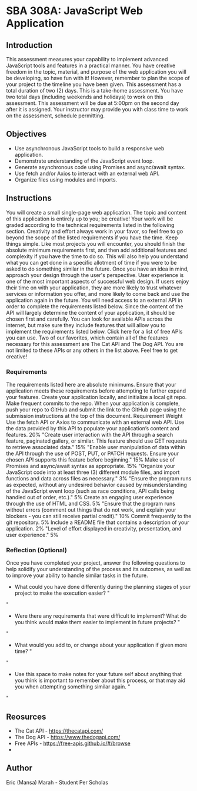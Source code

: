 # SBA 308A: JavaScript Web Application


## Introduction
This assessment measures your capability to implement advanced JavaScript tools and features in a practical manner. You have creative freedom in the topic, material, and purpose of the web application you will be developing, so have fun with it! However, remember to plan the scope of your project to the timeline you have been given.
This assessment has a total duration of two (2) days. This is a take-home assessment.
You have two total days (including weekends and holidays) to work on this assessment. This assessment will be due at 5:00pm on the second day after it is assigned. Your instructor may provide you with class time to work on the assessment, schedule permitting.

## Objectives
* Use asynchronous JavaScript tools to build a responsive web application.
* Demonstrate understanding of the JavaScript event loop.
* Generate asynchronous code using Promises and async/await syntax.
* Use fetch and/or Axios to interact with an external web API.
* Organize files using modules and imports.

## Instructions
You will create a small single-page web application. The topic and content of this application is entirely up to you; be creative!
Your work will be graded according to the technical requirements listed in the following section. Creativity and effort always work in your favor, so feel free to go beyond the scope of the listed requirements if you have the time.
Keep things simple. Like most projects you will encounter, you should finish the absolute minimum requirements first, and then add additional features and complexity if you have the time to do so. This will also help you understand what you can get done in a specific allotment of time if you were to be asked to do something similar in the future.
Once you have an idea in mind, approach your design through the user's perspective. User experience is one of the most important aspects of successful web design. If users enjoy their time on with your application, they are more likely to trust whatever services or information you offer, and more likely to come back and use the application again in the future.
You will need access to an external API in order to complete the requirements listed below. Since the content of the API will largely determine the content of your application, it should be chosen first and carefully. You can look for available APIs across the internet, but make sure they include features that will allow you to implement the requirements listed below.
Click here for a list of free APIs you can use. Two of our favorites, which contain all of the features necessary for this assessment are The Cat API and The Dog API. You are not limited to these APIs or any others in the list above. Feel free to get creative! 

### Requirements
The requirements listed here are absolute minimums. Ensure that your application meets these requirements before attempting to further expand your features.
Create your application locally, and initialize a local git repo. Make frequent commits to the repo. When your application is complete, push your repo to GitHub and submit the link to the GitHub page using the submission instructions at the top of this document.
Requirement	Weight
Use the fetch API or Axios to communicate with an external web API. Use the data provided by this API to populate your application’s content and features.	20%
"Create user interaction with the API through a search feature, paginated gallery, or similar. This feature should use GET requests to retrieve associated data."	15%
"Enable user manipulation of data within the API through the use of POST, PUT, or PATCH requests. Ensure your chosen API supports this feature before beginning."	15%
Make use of Promises and async/await syntax as appropriate.	15%
"Organize your JavaScript code into at least three (3) different module files, and import functions and data across files as necessary."	3%
"Ensure the program runs as expected, without any undesired behavior caused by misunderstanding of the JavaScript event loop (such as race conditions, API calls being handled out of order, etc.)."	5%
Create an engaging user experience through the use of HTML and CSS.	5%
"Ensure that the program runs without errors (comment out things that do not work, and explain your blockers - you can still receive partial credit)."	10%
Commit frequently to the git repository.	5%
Include a README file that contains a description of your application.	2%
"Level of effort displayed in creativity, presentation, and user experience."	5%

### Reflection (Optional)
Once you have completed your project, answer the following questions to help solidify your understanding of the process and its outcomes, as well as to improve your ability to handle similar tasks in the future.

* What could you have done differently during the planning stages of your project to make the execution easier?
"



"

* Were there any requirements that were difficult to implement? What do you think would make them easier to implement in future projects?
"



"

* What would you add to, or change about your application if given more time?
"



"

*  Use this space to make notes for your future self about anything that you think is important to remember about this process, or that may aid you when attempting something similar again.
"



"

## Reosurces
* The Cat API - https://thecatapi.com/
* The Dog API - https://www.thedogapi.com/
* Free APIs - https://free-apis.github.io/#/browse
* 


## Author
Eric (Mansa) Marah - Student Per Scholas
